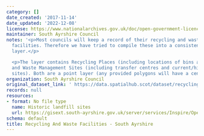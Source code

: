 ```yaml
---
category: []
date_created: '2017-11-14'
date_updated: '2022-12-08'
license: https://www.nationalarchives.gov.uk/doc/open-government-licence/version/3/
maintainer: South Ayrshire Council
notes: '<p>Most councils will keep a record of their recycling and waste management
  facilities. Therefore we have tried to compile these into a consistent national
  layer.</p>

  <p>The layer contains Recycling Places (including locations of bins and centres)
  and Waste Management Sites (including transfer centres and current/historic landfill
  sites). Both are a point layer (any provided polygons will have a centroid created).</p>'
organization: South Ayrshire Council
original_dataset_link: ' https://data.spatialhub.scot/dataset/recycling_and_waste_facilities-sa'
records: null
resources:
- format: No file type
  name: Historic landfill sites
  url: https://gisext.south-ayrshire.gov.uk/server/services/Inspire/OpenData/MapServer/WFSServer?
schema: default
title: Recycling And Waste Facilities - South Ayrshire
---
```

